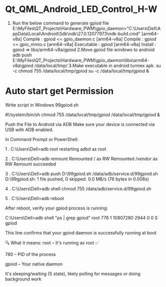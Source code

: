# Qt_QML_Android_LED_Control_H-W

1. Run the below command to generate gpiod file 
E:\MyFiles\QT_Projects\Hardware_PWM\gpio_daemon>"C:\Users\Dell\AppData\Local\Android\Sdk\ndk\27.0.12077973\ndk-build.cmd" 
[arm64-v8a] Compile        : gpiod <= gpio_daemon.c 
[arm64-v8a] Compile        : gpiod <= gpio_mmio.c 
[arm64-v8a] Executable     : gpiod 
[arm64-v8a] Install        : gpiod => libs/arm64-v8a/gpiod 
2.Move gpiod file windows to android 
adb push E:\MyFiles\QT_Projects\Hardware_PWM\gpio_daemon\libs\arm64-v8a\gpiod /data/local/tmp/ 
3.Make executable in android turmex apk. 
su -c chmod 755 /data/local/tmp/gpiod 
su -c /data/local/tmp/gpiod & 



# Auto start get Permission

Write script in Windows 99gpiod.sh
 
#!/system/bin/sh
chmod 755 /data/local/tmp/gpiod
/data/local/tmp/gpiod &


Push the File to Android via ADB
Make sure your device is connected via USB with ADB enabled.

In Command Prompt or PowerShell:

1 . C:\Users\Dell>adb root
restarting adbd as root

2 . C:\Users\Dell>adb remount
Remounted / as RW
Remounted /vendor as RW
Remount succeeded

3 . C:\Users\Dell>adb push D:\99gpiod.sh /data/adb/service.d/99gpiod.sh
D:\99gpiod.sh: 1 file pushed, 0 skipped. 0.0 MB/s (76 bytes in 0.008s)

4 . C:\Users\Dell>adb shell chmod 755 /data/adb/service.d/99gpiod.sh

5 . C:\Users\Dell>adb reboot

After reboot, verify your gpiod process is running:

C:\Users\Dell>adb shell "ps | grep gpiod"
root           776     1   10807280   2944 0                   0 S gpiod

This line confirms that your gpiod daemon is successfully running at boot

🔍 What it means:
root – It's running as root ✅

780 – PID of the process

gpiod – Your native daemon

It's sleeping/waiting (S state), likely polling for messages or doing background work
